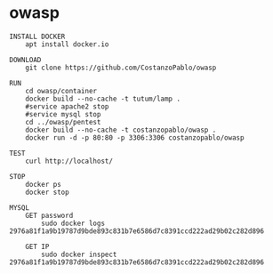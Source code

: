 # owasp
	INSTALL DOCKER
		apt install docker.io

	DOWNLOAD
		git clone https://github.com/CostanzoPablo/owasp

	RUN
		cd owasp/container
		docker build --no-cache -t tutum/lamp .
		#service apache2 stop
		#service mysql stop
		cd ../owasp/pentest
		docker build --no-cache -t costanzopablo/owasp .
		docker run -d -p 80:80 -p 3306:3306 costanzopablo/owasp

	TEST	
		curl http://localhost/

	STOP
		docker ps
		docker stop

	MYSQL
		GET password
			sudo docker logs 2976a81f1a9b19787d9bde893c831b7e6586d7c8391ccd222ad29b02c282d896
		
		GET IP
			sudo docker inspect 2976a81f1a9b19787d9bde893c831b7e6586d7c8391ccd222ad29b02c282d896
